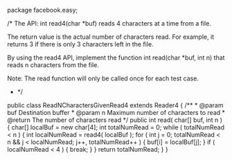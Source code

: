 package facebook.easy;

/*
The API: int read4(char *buf) reads 4 characters at a time from a file.

The return value is the actual number of characters read. For example, it returns 3 if there is only 3 characters left in the file.

By using the read4 API, implement the function int read(char *buf, int n) that reads n characters from the file.

Note:
The read function will only be called once for each test case.
 * */

public class ReadNCharactersGivenRead4 extends Reader4 
{
    /**
     * @param buf Destination buffer
     * @param n   Maximum number of characters to read
     * @return    The number of characters read
     */
    public int read( char[] buf, int n )
    {
		char[] localBuf = new char[4];
		int totalNumRead = 0;
		while ( totalNumRead < n )
    	{
    		int localNumRead = read4( localBuf );
    		for ( int j = 0; totalNumRead < n && j < localNumRead; j++, totalNumRead++ )
    		{
    			buf[i] = localBuf[j];
    		}
    		if ( localNumRead < 4 )
    		{
    			break;
    		}
    	}
    	return totalNumRead;
    }
}